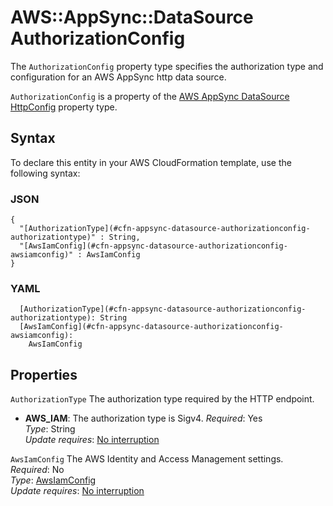 # AWS::AppSync::DataSource AuthorizationConfig<a name="aws-properties-appsync-datasource-authorizationconfig"></a>

The `AuthorizationConfig` property type specifies the authorization type and configuration for an AWS AppSync http data source\.

 `AuthorizationConfig` is a property of the [AWS AppSync DataSource HttpConfig](https://docs.aws.amazon.com/AWSCloudFormation/latest/UserGuide/aws-properties-appsync-datasource-httpconfig.html) property type\. 

## Syntax<a name="aws-properties-appsync-datasource-authorizationconfig-syntax"></a>

To declare this entity in your AWS CloudFormation template, use the following syntax:

### JSON<a name="aws-properties-appsync-datasource-authorizationconfig-syntax.json"></a>

```
{
  "[AuthorizationType](#cfn-appsync-datasource-authorizationconfig-authorizationtype)" : String,
  "[AwsIamConfig](#cfn-appsync-datasource-authorizationconfig-awsiamconfig)" : AwsIamConfig
}
```

### YAML<a name="aws-properties-appsync-datasource-authorizationconfig-syntax.yaml"></a>

```
  [AuthorizationType](#cfn-appsync-datasource-authorizationconfig-authorizationtype): String
  [AwsIamConfig](#cfn-appsync-datasource-authorizationconfig-awsiamconfig): 
    AwsIamConfig
```

## Properties<a name="aws-properties-appsync-datasource-authorizationconfig-properties"></a>

`AuthorizationType`  <a name="cfn-appsync-datasource-authorizationconfig-authorizationtype"></a>
The authorization type required by the HTTP endpoint\.  
+  **AWS\_IAM**: The authorization type is Sigv4\.
*Required*: Yes  
*Type*: String  
*Update requires*: [No interruption](https://docs.aws.amazon.com/AWSCloudFormation/latest/UserGuide/using-cfn-updating-stacks-update-behaviors.html#update-no-interrupt)

`AwsIamConfig`  <a name="cfn-appsync-datasource-authorizationconfig-awsiamconfig"></a>
The AWS Identity and Access Management settings\.  
*Required*: No  
*Type*: [AwsIamConfig](aws-properties-appsync-datasource-awsiamconfig.md)  
*Update requires*: [No interruption](https://docs.aws.amazon.com/AWSCloudFormation/latest/UserGuide/using-cfn-updating-stacks-update-behaviors.html#update-no-interrupt)